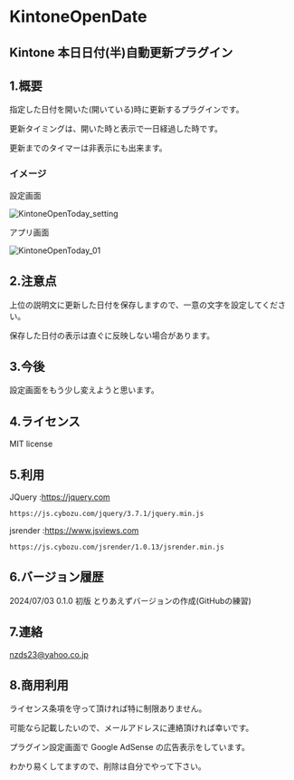 # KintoneOpenDate

## Kintone 本日日付(半)自動更新プラグイン

## 1.概要

指定した日付を開いた(開いている)時に更新するプラグインです。

更新タイミングは、開いた時と表示で一日経過した時です。

更新までのタイマーは非表示にも出来ます。

### イメージ

設定画面

![KintoneOpenToday_setting](https://github.com/noz-23/KintoneOpenToday/assets/160399039/7bbe912f-d2a5-43a6-8f14-7c29d5d1e66b)

アプリ画面

![KintoneOpenToday_01](https://github.com/noz-23/KintoneOpenToday/assets/160399039/62064d02-28c7-49fe-8cb6-55a71368949f)

## 2.注意点

上位の説明文に更新した日付を保存しますので、一意の文字を設定してください。

保存した日付の表示は直ぐに反映しない場合があります。

## 3.今後

設定画面をもう少し変えようと思います。

## 4.ライセンス

MIT license

## 5.利用

JQuery   :https://jquery.com

    https://js.cybozu.com/jquery/3.7.1/jquery.min.js
          

jsrender :https://www.jsviews.com

    https://js.cybozu.com/jsrender/1.0.13/jsrender.min.js


## 6.バージョン履歴

 2024/07/03 0.1.0 初版 とりあえずバージョンの作成(GitHubの練習)


## 7.連絡

nzds23@yahoo.co.jp

## 8.商用利用

ライセンス条項を守って頂ければ特に制限ありません。

可能なら記載したいので、メールアドレスに連絡頂ければ幸いです。

プラグイン設定画面で Google AdSense の広告表示をしています。

わかり易くしてますので、削除は自分でやって下さい。


